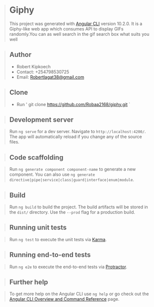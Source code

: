 > # Giphy
> This project was generated with [Angular CLI](https://github.com/angular/angular-cli) version 10.2.0.
> It is a Giphy-like web app which consumes API to display GIFs randomly.You can as well search in the gif search box what suits you well

> ## Author
> * Robert Kipkoech
> * Contact: +254798530725
> * Email: Robertlagat38@gmail.com

> ## Clone
> * Run  ' git clone https://github.com/Robaa2168/giphy.git `

> ## Development server

> Run `ng serve` for a dev server. Navigate to `http://localhost:4200/`. The app will automatically reload if you change any of the source files.

> ## Code scaffolding

> Run `ng generate component component-name` to generate a new component. You can also use `ng generate directive|pipe|service|class|guard|interface|enum|module`.

> ## Build

> Run `ng build` to build the project. The build artifacts will be stored in the `dist/` directory. Use the `--prod` flag for a production build.

> ## Running unit tests

> Run `ng test` to execute the unit tests via [Karma](https://karma-runner.github.io).

> ## Running end-to-end tests

> Run `ng e2e` to execute the end-to-end tests via [Protractor](http://www.protractortest.org/).

> ## Further help

> To get more help on the Angular CLI use `ng help` or go check out the [Angular CLI Overview and Command Reference](https://angular.io/cli) page.
